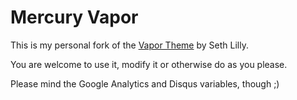 # Mercury Vapor

This is my personal fork of the [Vapor Theme](https://github.com/sethlilly/Vapor) by Seth Lilly.

You are welcome to use it, modify it or otherwise do as you please.

Please mind the Google Analytics and Disqus variables, though ;)
